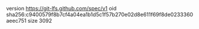 version https://git-lfs.github.com/spec/v1
oid sha256:c9400579f8b7cf4a04ea1b1d5c1f57b270e02d8e611f69f8de0233360aeec751
size 3092
